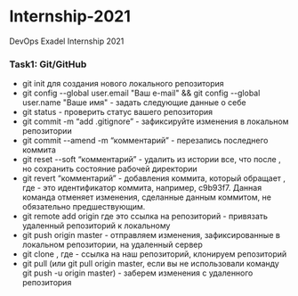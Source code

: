 # Internship-2021
DevOps Exadel Internship 2021

### Task1: Git/GitHub 
* git init для создания нового локального репозитория
* git config --global user.email "Ваш e-mail" && git config --global user.name "Ваше имя" - задать следующие данные о себе
* git status - проверить статус вашего репозитория
* git commit -m “add .gitignore” - зафиксируйте изменения в локальном репозитории
* git commit --amend -m “комментарий” - перезапись последнего коммита
* git reset --soft <commit> “комментарий” - удалить из истории все, что после <commit>, но сохранить состояние рабочей директории
* git revert <commit> “комментарий” - добавления коммита, который обращает <commit>, где <commit> - это идентификатор коммита, например, c9b93f7. Данная команда отменяет изменения, сделанные данным коммитом, не обязательно предшествующим. 
* git remote add origin <url> где <url> это ссылка на репозиторий - привязать удаленный репозиторий к локальному 
* git push origin master - отправляем изменения, зафиксированные в локальном репозитории, на удаленный сервер
* git clone <url>, где <url> - ссылка на наш репозиторий, клонируем репозиторий
* git pull (или git pull origin master, если вы не использовали команду git push -u origin master) - заберем изменения с удаленного репозитория   
  

